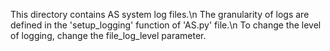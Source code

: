 This directory contains AS system log files.\n
The granularity of logs are defined in the 'setup_logging' function of 'AS.py' file.\n 
To change the level of logging, change the file_log_level parameter.
